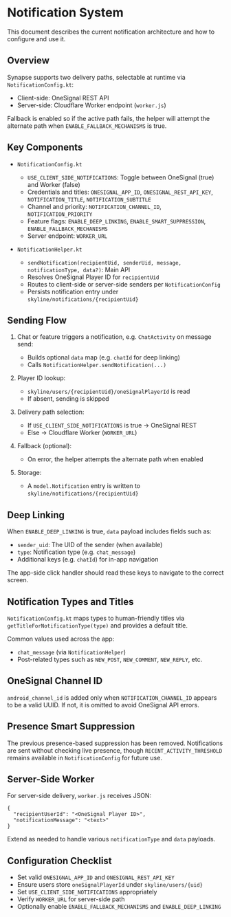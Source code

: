 # Notification System

This document describes the current notification architecture and how to configure and use it.

## Overview

Synapse supports two delivery paths, selectable at runtime via `NotificationConfig.kt`:
- Client-side: OneSignal REST API
- Server-side: Cloudflare Worker endpoint (`worker.js`)

Fallback is enabled so if the active path fails, the helper will attempt the alternate path when `ENABLE_FALLBACK_MECHANISMS` is true.

## Key Components

- `NotificationConfig.kt`
  - `USE_CLIENT_SIDE_NOTIFICATIONS`: Toggle between OneSignal (true) and Worker (false)
  - Credentials and titles: `ONESIGNAL_APP_ID`, `ONESIGNAL_REST_API_KEY`, `NOTIFICATION_TITLE`, `NOTIFICATION_SUBTITLE`
  - Channel and priority: `NOTIFICATION_CHANNEL_ID`, `NOTIFICATION_PRIORITY`
  - Feature flags: `ENABLE_DEEP_LINKING`, `ENABLE_SMART_SUPPRESSION`, `ENABLE_FALLBACK_MECHANISMS`
  - Server endpoint: `WORKER_URL`

- `NotificationHelper.kt`
  - `sendNotification(recipientUid, senderUid, message, notificationType, data?)`: Main API
  - Resolves OneSignal Player ID for `recipientUid`
  - Routes to client-side or server-side senders per `NotificationConfig`
  - Persists notification entry under `skyline/notifications/{recipientUid}`

## Sending Flow

1) Chat or feature triggers a notification, e.g. `ChatActivity` on message send:
   - Builds optional `data` map (e.g. `chatId` for deep linking)
   - Calls `NotificationHelper.sendNotification(...)`

2) Player ID lookup:
   - `skyline/users/{recipientUid}/oneSignalPlayerId` is read
   - If absent, sending is skipped

3) Delivery path selection:
   - If `USE_CLIENT_SIDE_NOTIFICATIONS` is true → OneSignal REST
   - Else → Cloudflare Worker (`WORKER_URL`)

4) Fallback (optional):
   - On error, the helper attempts the alternate path when enabled

5) Storage:
   - A `model.Notification` entry is written to `skyline/notifications/{recipientUid}`

## Deep Linking

When `ENABLE_DEEP_LINKING` is true, `data` payload includes fields such as:
- `sender_uid`: The UID of the sender (when available)
- `type`: Notification type (e.g. `chat_message`)
- Additional keys (e.g. `chatId`) for in-app navigation

The app-side click handler should read these keys to navigate to the correct screen.

## Notification Types and Titles

`NotificationConfig.kt` maps types to human-friendly titles via `getTitleForNotificationType(type)` and provides a default title.

Common values used across the app:
- `chat_message` (via `NotificationHelper`)
- Post-related types such as `NEW_POST`, `NEW_COMMENT`, `NEW_REPLY`, etc.

## OneSignal Channel ID

`android_channel_id` is added only when `NOTIFICATION_CHANNEL_ID` appears to be a valid UUID. If not, it is omitted to avoid OneSignal API errors.

## Presence Smart Suppression

The previous presence-based suppression has been removed. Notifications are sent without checking live presence, though `RECENT_ACTIVITY_THRESHOLD` remains available in `NotificationConfig` for future use.

## Server-Side Worker

For server-side delivery, `worker.js` receives JSON:
```
{
  "recipientUserId": "<OneSignal Player ID>",
  "notificationMessage": "<text>"
}
```
Extend as needed to handle various `notificationType` and `data` payloads.

## Configuration Checklist

- Set valid `ONESIGNAL_APP_ID` and `ONESIGNAL_REST_API_KEY`
- Ensure users store `oneSignalPlayerId` under `skyline/users/{uid}`
- Set `USE_CLIENT_SIDE_NOTIFICATIONS` appropriately
- Verify `WORKER_URL` for server-side path
- Optionally enable `ENABLE_FALLBACK_MECHANISMS` and `ENABLE_DEEP_LINKING`